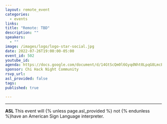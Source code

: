 ```yaml
---
layout: remote_event
categories:
  - events
links: 
title: "Remote: TBD"
description: ""
speakers:
  - ""
image: /images/logo/logo-star-social.jpg
date: 2022-07-26T19:00:00-05:00
event_id: 502
youtube_id: 
agenda: https://docs.google.com/document/d/14GtScQm0l6GyqdNht0LpqG8LmcEF7i3COjNJ06PaTj8/edit#
sponsor: Chi Hack Night Community
rsvp_url: 
asl_provided: false
tags: 
published: true

---
```



---

**ASL** This event will {% unless page.asl_provided %} not {% endunless %}have an American Sign Language interpreter.

